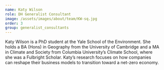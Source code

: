 ```yaml
---
name: Katy Wilson
role: DH Generalist Consultant
image: /assets/images/about/team/KW-sq.jpg
order: 3
group: generalist_consultants
---
```


Katy Wilson is a PhD student at the Yale School of the Environment. She holds a BA (Hons) in Geography from the University of Cambridge and a MA in Climate and Society from Columbia University’s Climate School, where she was a Fulbright Scholar. Katy’s research focuses on how companies can reshape their business models to transition toward a net-zero economy.